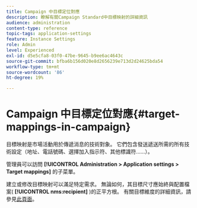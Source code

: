 ```yaml
---
title: Campaign 中目標定位對應
description: 瞭解有關Campaign Standard中目標映射的詳細資訊
audience: administration
content-type: reference
topic-tags: application-settings
feature: Instance Settings
role: Admin
level: Experienced
exl-id: d5e5cfa8-03f0-47be-9645-b9ee6ac4643c
source-git-commit: bfba6b156d020e8d2656239e713d2d24625bda54
workflow-type: tm+mt
source-wordcount: '86'
ht-degree: 19%

---
```


# Campaign 中目標定位對應{#target-mappings-in-campaign}

目標映射是市場活動用於傳遞消息的技術對象。 它們包含發送遞送所需的所有技術設定（地址、電話號碼、選擇加入指示符、其他標識符……）。

管理員可以訪問 **[!UICONTROL Administration > Application settings > Target mappings]** 的子菜單。

建立或修改目標映射可以滿足特定需求。 無論如何，其目標尺寸應始終與配置檔案( **[!UICONTROL nms:recipient]** )的正平方根。 有關目標維度的詳細資訊，請參見[此頁面](../../automating/using/query.md#targeting-dimensions-and-resources)。
